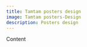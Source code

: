 ```yaml
---
title: Tamtam posters design
image: Tamtam posters-Design
description: Posters design
---
```


Content 